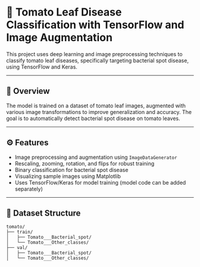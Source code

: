 # 🍅 Tomato Leaf Disease Classification with TensorFlow and Image Augmentation

This project uses deep learning and image preprocessing techniques to classify tomato leaf diseases, specifically targeting bacterial spot disease, using TensorFlow and Keras.

---

## 🧩 Overview

The model is trained on a dataset of tomato leaf images, augmented with various image transformations to improve generalization and accuracy. The goal is to automatically detect bacterial spot disease on tomato leaves.

---

## ⚙️ Features

- Image preprocessing and augmentation using `ImageDataGenerator`
- Rescaling, zooming, rotation, and flips for robust training
- Binary classification for bacterial spot disease
- Visualizing sample images using Matplotlib
- Uses TensorFlow/Keras for model training (model code can be added separately)

---

## 📂 Dataset Structure

```plaintext
tomato/
├── train/
│   ├── Tomato___Bacterial_spot/
│   └── Tomato___Other_classes/
├── val/
│   ├── Tomato___Bacterial_spot/
│   └── Tomato___Other_classes/
